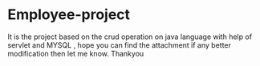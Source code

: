 # Employee-project
It is the project based on the crud operation on java language with help  of servlet and MYSQL , hope you can find the attachment if any better modification then let me know. Thankyou

